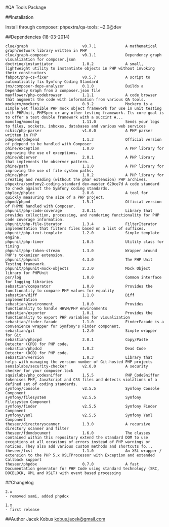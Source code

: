 #QA Tools Package

##Installation

Install through composer: phpextra/qa-tools: ~2.0@dev

##Dependencies (18-03-2014)

    clue/graph                        v0.7.1             A mathematical graph/network library written in PHP
    clue/graph-composer               v0.1.1             Dependency graph visualization for composer.json
    doctrine/instantiator             1.0.2              A small, lightweight utility to instantiate objects in PHP without invoking their constructors
    fabpot/php-cs-fixer               v0.5.7             A script to automatically fix Symfony Coding Standard
    jms/composer-deps-analyzer        0.1.0              Builds a Dependency Graph from a composer.json file
    mayflower/php-codebrowser         1.1.1              A code browser that augments the code with information from various QA tools.
    mockery/mockery                   0.9.2              Mockery is a simple yet flexible PHP mock object framework for use in unit testing with PHPUnit, PHPSpec or any other testing framework. Its core goal is to offer a test double framework with a succint A...
    monolog/monolog                   1.11.0             Sends your logs to files, sockets, inboxes, databases and various web services
    nikic/php-parser                  v1.0.0             A PHP parser written in PHP
    pdepend/pdepend                   1.1.3              Official version of pdepend to be handled with Composer
    phine/exception                   1.0.0              A PHP library for improving the use of exceptions.
    phine/observer                    2.0.1              A PHP library that implements the observer pattern.
    phine/path                        1.1.0              A PHP library for improving the use of file system paths.
    phine/phar                        1.0.2              A PHP library for creating and reading (without the phar extension) PHP archives.
    phpextra/symfony2-coding-standard dev-master 620ce7d A code standard to check against the Symfony coding standards.
    phploc/phploc                     2.0.6              A tool for quickly measuring the size of a PHP project.
    phpmd/phpmd                       1.5.1              Official version of PHPMD handled with Composer.
    phpunit/php-code-coverage         2.0.11             Library that provides collection, processing, and rendering functionality for PHP code coverage information.
    phpunit/php-file-iterator         1.3.4              FilterIterator implementation that filters files based on a list of suffixes.
    phpunit/php-text-template         1.2.0              Simple template engine.
    phpunit/php-timer                 1.0.5              Utility class for timing
    phpunit/php-token-stream          1.3.0              Wrapper around PHP's tokenizer extension.
    phpunit/phpunit                   4.3.0              The PHP Unit Testing framework.
    phpunit/phpunit-mock-objects      2.3.0              Mock Object library for PHPUnit
    psr/log                           1.0.0              Common interface for logging libraries
    sebastian/comparator              1.0.0              Provides the functionality to compare PHP values for equality
    sebastian/diff                    1.1.0              Diff implementation
    sebastian/environment             1.0.0              Provides functionality to handle HHVM/PHP environments
    sebastian/exporter                1.0.1              Provides the functionality to export PHP variables for visualization
    sebastian/finder-facade           1.1.0              FinderFacade is a convenience wrapper for Symfony's Finder component.
    sebastian/git                     1.2.0              Simple wrapper for Git
    sebastian/phpcpd                  2.0.1              Copy/Paste Detector (CPD) for PHP code.
    sebastian/phpdcd                  1.0.2              Dead Code Detector (DCD) for PHP code.
    sebastian/version                 1.0.3              Library that helps with managing the version number of Git-hosted PHP projects
    sensiolabs/security-checker       v2.0.0             A security checker for your composer.lock
    squizlabs/php_codesniffer         1.5.5              PHP_CodeSniffer tokenises PHP, JavaScript and CSS files and detects violations of a defined set of coding standards.
    symfony/console                   v2.5.5             Symfony Console Component
    symfony/filesystem                v2.5.5             Symfony Filesystem Component
    symfony/finder                    v2.5.5             Symfony Finder Component
    symfony/yaml                      v2.5.5             Symfony Yaml Component
    theseer/directoryscanner          1.3.0              A recursive directory scanner and filter
    theseer/fdomdocument              1.6.0              The classes contained within this repository extend the standard DOM to use exceptions at all occasions of errors instead of PHP warnings or notices. They also add various custom methods and shortcuts fo...
    theseer/fxsl                      1.1.0              An XSL wrapper / extension to the PHP 5.x XSLTProcessor with Exception and extended Callback support
    theseer/phpdox                    0.7.0              A fast Documentation generator for PHP Code using standard technology (SRC, DOCBLOCK, XML and XSLT) with event based processing


##Changelog

    2.x
    - removed sami, added phpdox

    1.x
    - first release

##Author
Jacek Kobus <kobus.jacek@gmail.com>